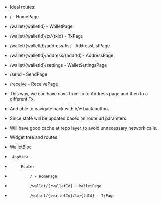  * Ideal routes:
 *  / - HomePage
 *  /wallet/{walletId} - WalletPage
 *  /wallet/{walletId}/tx/{txId} - TxPage
 *  /wallet/{walletId}/address-list - AddressListPage
 *  /wallet/{walletId}/address/{addrId} - AddressPage
 *  /wallet/{walletId}/settings - WalletSettingsPage
 *  /send - SendPage
 *  /receive - ReceivePage
 * This way, we can have navs from Tx to Address page and then to a different Tx.
 * And able to navigate back with h/w back button.
 * Since state will be updated based on route url paramters.
 * Will have good cache at repo layer, to avoid unnecessary network calls.

 * Widget tree and routes
 *  WalletBloc
 *      AppView
 *          Router
 *              / - HomePage
 *              /wallet/{:walletId} - WalletPage
 *              /wallet/{:walletId}/tx/{tdId} - TxPage